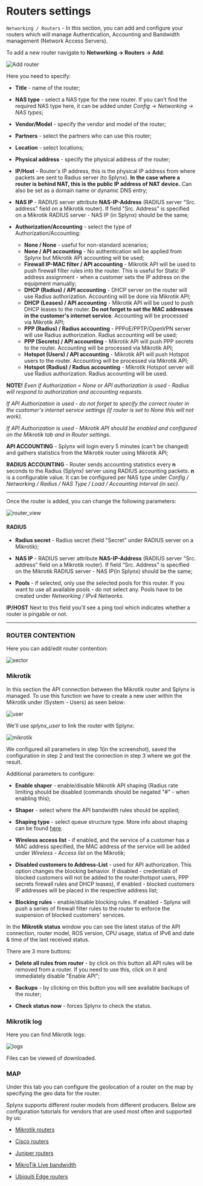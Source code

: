 Routers settings
==========

`Networking / Routers` - In this section, you can add and configure your routers which will manage Authentication, Accounting and Bandwidth management (Network Access Servers).

To add a new router navigate to **Networking -> Routers -> Add**:

![Add router](add_router.png)

Here you need to specify:

* **Title** - name of the router;

* **NAS type** - select a NAS type for the new router. If you can't find the required NAS type here, it can be added under *Config -> Networking -> NAS types*;

* **Vendor/Model** - specify the vendor and model of the router;

* **Partners** - select the partners who can use this router;

* **Location** - select locations;

* **Physical address** - specify the physical address of the router;

* **IP/Host** - Router's IP address, this is the physical IP address from where packets are sent to Radius server (to Splynx). **In the case where a router is behind NAT, this is the public IP address of NAT device.** Can also be set as a domain name or dynamic DNS entry;

* **NAS IP** - RADIUS server attribute **NAS-IP-Address** (RADIUS server "Src. address" field on a Mikrotik router). If field "Src. Address" is specified on a Mikrotik RADIUS server - NAS IP (in Splynx) should be the same;

* **Authorization/Accounting** - select the type of Authorization/Accounting:

  *  **None / None** - useful for non-standard scenarios;
  *   **None / API accounting** - No authentication will be applied from Splynx but Mikrotik API accounting will be used;
  *   **Firewall IP-MAC filter / API accounting** - Mikrotik API will be used to push firewall filter rules into the router. This is useful for Static IP address assignment - when a customer sets the IP address on the equipment manually;
  *   **DHCP (Radius) / API accounting** - DHCP server on the router will use Radius authorization. Accounting will be done via Mikrotik API;
  *   **DHCP (Leases) / API accounting** - Mikrotik API will be used to push DHCP leases to the router. **Do not forget to set the MAC addresses in the customer's internet service**. Accounting will be processed via Mikrotik API;
  *   **PPP (Radius) / Radius accounting** - PPPoE/PPTP/OpenVPN server will use Radius authorization. Radius accounting will be used;
  *   **PPP (Secrets) / API accounting** - Mikrotik API will push PPP secrets to the router. Accounting will be processed via Mikrotik API;
  *   **Hotspot (Users) / API accounting** - Mikrotik API will push Hotspot users to the router. Accounting will be processed via Mikrotik API;
  *   **Hotspot (Radius) / Radius accounting** - Mikrotik Hotspot server will use Radius authorization. Radius accounting will be used.


 **NOTE!**
 *Even if Authorization = None or API authorization is used - Radius will respond to authorization and accounting requests.*

*If API Authorization is used - do not forget to specify the correct router in the customer's internet service settings (if router is set to None this will not work).*

*If API Authorization is used - Mikrotik API should be enabled and configured on the _Mikrotik_ tab and in Router settings.*


**API ACCOUNTING** - Splynx will login every 5 minutes (can't be changed) and gathers statistics from the Mikrotik router using Mikrotik API;

**RADIUS ACCOUNTING** - Router sends accounting statistics every **n** seconds to the Radius (Splynx) server using RADIUS accounting packets. **n** is a configurable value. It can be configured per NAS type under *Config / Networking / Radius / NAS Type / Load / Accounting interval (in sec)*.

* * *
Once the router is added, you can change the following parameters:

![router_view](router_view.png)
#### RADIUS

* **Radius secret** - Radius secret (field "Secret" under RADIUS server on a Mikrotik);

* **NAS IP** - RADIUS server attribute **NAS-IP-Address** (RADIUS server "Src. address" field on a Mikrotik router). If field "Src. Address" is specified on the Mikrotik RADIUS server - NAS IP(in Splynx) should be the same;

* **Pools** - if selected, only use the selected pools for this router. If you want to use all available pools - do not select any. Pools have to be created under *Networking / IPv4 Networks*.

**IP/HOST** Next to this field you'll see a ping tool which indicates whether a router is pingable or not.

* * *
### ROUTER CONTENTION
Here you can add/edit router contention:

![sector](sector.png)

### Mikrotik

In this section the API connection between the Mikrotik router and Splynx is managed. To use this function we have to create a new user within the Mikrotik under (System - Users) as seen below:

![user](mikrotik_user.png)

We'll use *splynx_user* to link the router with Splynx:

![mikrotik](router_mikrotik.png)

We configured all parameters in step 1(in the screenshot), saved the configuration in step 2 and test the connection in step 3 where we got the result.

Additional parameters to configure:

* **Enable shaper** - enable/disable Mikrotik API shaping (Radius rate limiting should be disabled (commands should be negated "#" - when enabling this);

* **Shaper** - select where the API bandwidth rules should be applied;

* **Shaping type** - select queue structure type. More info about shaping can be found [here](networking/bandwidth_management/bandwidth_management.md).

* **Wireless access list** - if enabled, and the service of a customer has a MAC address specified, the MAC address of the service will be added under *Wireless - Access list* on the Mikrotik;

* **Disabled customers to Address-List** - used for API authorization. This option changes the blocking behavior. If disabled - credentials of blocked customers will not be added to the router(hotspot users, PPP secrets firewall rules and DHCP leases), if enabled - blocked customers IP addresses will be placed in the respective address list;

* **Blocking rules** - enable/disable blocking rules. If enabled - Splynx will push a series of firewall filter rules to the router to enforce the suspension of blocked customers' services.

In the **Mikrotik status** window you can see the latest status of the API connection, router model, ROS version, CPU usage, status of IPv6 and date & time of the last received status.

There are 3 more buttons:

* **Delete all rules from router** - by click on this button all API rules will be removed from a router. If you need to use this, click on it and immediately disable "Enable API";

* **Backups** - by clicking on this button you will see available backups of the router;

* **Check status now** - forces Splynx to check the status.

### Mikrotik log

Here you can find Mikrotik logs:

![logs](log.png)

Files can be viewed of downloaded.

### MAP

Under this tab you can configure the geolocation of a router on the map by specifying the geo data for the router.

Splynx supports different router models from different producers. Below are configuration tutorials for vendors that are used most often and supported by us:

* [Mikrotik routers](networking/routers_settings/mikrotik/mikrotik.md)

* [Cisco routers](networking/routers_settings/mikrotik/mikrotik.md)

* [Juniper routers](networking/routers_settings/juniper/juniper.md)

* [MikroTik Live bandwidth](networking/routers_settings/mikrotik_live_bandwidth/mikrotik_live_bandwidth.md)

* [Ubiquiti Edge routers](networking/routers_settings/ubiquiti/ubiquiti.md)
